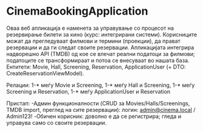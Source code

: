 # CinemaBookingApplication
Оваа веб апликација е наменета за управување со процесот на резервирање билети за кино (курс: интегрирани системи). Корисниците можат да прегледуваат филмови и термини (проекции), да прават резервации и да ги следат своите резервации. Апликацијата интегрира надворешно API (TMDB) од кое се влечат реални податоци за филмови; податоците се трансформираат и потоа се внесуваат во нашата база.
Ентитети: Movie, Hall, Screening, Reservation, ApplicationUser (+ DTO: CreateReservationViewModel).

Релации:
1-* меѓу Movie и Screening,
1-* меѓу Hall и Screening,
1-* меѓу Screening и Reservation,
1-* меѓу ApplicationUser и Reservation

Пристап:
-Админ функционалности (CRUD за Movies/Halls/Screenings, TMDB import, преглед на сите резервации):
 логин: admin@cinema.local / Admin123!
-Обичен корисник: доволно е да се регистрира; гледа и управува само со своите резервации.

